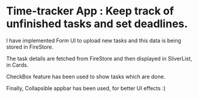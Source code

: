 # Time-tracker App : Keep track of unfinished tasks and set deadlines.

I have implemented Form UI to upload new tasks and this data is being stored in FireStore. 

The task details are fetched from FireStore and then displayed in SliverList, in Cards.

CheckBox feature has been used to show tasks which are done.

Finally, Collapsible appbar has been used, for better UI effects :)

